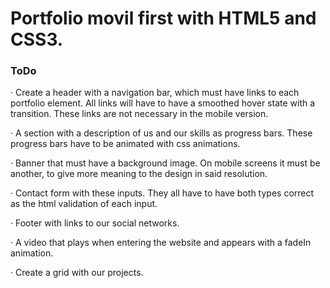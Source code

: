 # Portfolio movil first with HTML5 and CSS3.
### ToDo

· Create a header with a navigation bar, which must have links to each portfolio element. All links will have to have a smoothed hover state with a transition. These links are not necessary in the mobile version.  

· A section with a description of us and our skills as progress bars. These progress bars have to be animated with css animations.  

· Banner that must have a background image. On mobile screens it must be another, to give more meaning to the design in said resolution.  

· Contact form with these inputs. They all have to have both types correct as the html validation of each input.  

· Footer with links to our social networks.  

· A video that plays when entering the website and appears with a fadeIn animation.  

· Create a grid with our projects.  